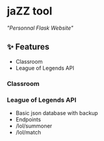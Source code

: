 
# jaZZ tool

*"Personnal Flask Website"*

## ✨ Features
- Classroom 
- League of Legends API

### Classroom

### League of Legends API

- Basic json database with backup
- Endpoints
- /lol/summoner
- /lol/match